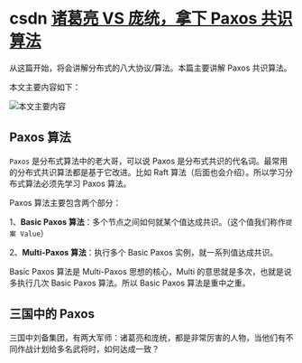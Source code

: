 # csdn [诸葛亮 VS 庞统，拿下 Paxos 共识算法](https://blog.csdn.net/jackson0714/article/details/112593110?spm=1001.2014.3001.5501)

从这篇开始，将会讲解分布式的八大协议/算法。本篇主要讲解 Paxos 共识算法。

本文主要内容如下：

![本文主要内容](https://img-blog.csdnimg.cn/img_convert/b93741e8e6c624bdd0fe7274ca65a149.png)

## Paxos 算法

`Paxos` 是分布式算法中的老大哥，可以说 Paxos 是分布式共识的代名词。最常用的分布式共识算法都是基于它改进。比如 Raft 算法（后面也会介绍）。所以学习分布式算法必须先学习 Paxos 算法。

Paxos 算法主要包含两个部分：

1、**Basic Paxos 算法**：多个节点之间如何就某个值达成共识。（这个值我们称作`提案 Value`）

2、**Multi-Paxos 算法**：执行多个 Basic Paxos 实例，就一系列值达成共识。

Basic Paxos 算法是 Multi-Paxos 思想的核心，Multi 的意思就是多次，也就是说多执行几次 Basic Paxos 算法。所以 Basic Paxos 算法是重中之重。

## 三国中的 Paxos

三国中刘备集团，有两大军师：诸葛亮和庞统，都是非常厉害的人物，当他们有不同作战计划给多名武将时，如何达成一致？

